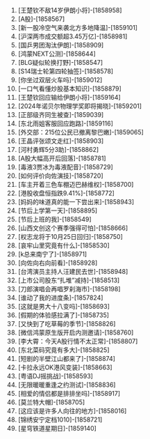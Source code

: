 
1. [王楚钦不敌14岁伊朗小将]-[1858958]
1. [A股]-[1858567]
1. [新一股冷空气来袭北方多地降温]-[1859101]
1. [沪深两市成交额超3.45万亿]-[1858981]
1. [国乒男团淘汰伊朗]-[1858909]
1. [鸿蒙NEXT公测]-[1858644]
1. [BLG疑似轮换打野]-[1858547]
1. [S14瑞士轮第四轮抽签]-[1858578]
1. [你坐过双层火车吗]-[1859012]
1. [一口气看懂炒股基本知识]-[1858879]
1. [王楚钦回应输给伊朗小将]-[1859164]
1. [2024年诺贝尔物理学奖即将揭晓]-[1859201]
1. [正部级齐同生被查]-[1859039]
1. [东北雨姐客服回应跑路]-[1859116]
1. [外交部：215位公民已撤离黎巴嫩]-[1859065]
1. [王晶评张颂文走红]-[1858903]
1. [河村勇辉5分3助]-[1858862]
1. [A股大幅高开后回落]-[1858781]
1. [毒液3贾冰为毒液配音]-[1858729]
1. [如何评价向佐演技]-[1858720]
1. [车主开着三色车棚迈巴赫维权]-[1858700]
1. [港股收盘恒指跌9.41%]-[1858772]
1. [妈妈的味道真的能一下尝出来]-[1858943]
1. [节后上学第一天]-[1858895]
1. [节后上班的我]-[1858549]
1. [山西文创这个赛季强得可怕]-[1858666]
1. [权志龙将于10月25日回归]-[1858750]
1. [哀牢山里究竟有什么]-[1858530]
1. [k总来南宁了]-[1858971]
1. [向佐向右向前看]-[1858928]
1. [台湾演员主持人汪建民去世]-[1858948]
1. [上市公司股东“扎堆”减持]-[1858513]
1. [刀郎演唱会再唱罗刹海市]-[1858198]
1. [谁动了我的进度条]-[1857824]
1. [这就是男大十八变吗]-[1858693]
1. [假期的体验感拉满了]-[1858735]
1. [又快到了吃草莓的季节]-[1858826]
1. [微信鸿蒙原生版开启内测邀请]-[1858760]
1. [李大霄：今天A股行情不太正常]-[1858807]
1. [东北菜码究竟有多大]-[1858825]
1. [短剧的半壁江山都来了]-[1858874]
1. [卡拉永远OK港风变装]-[1858663]
1. [粤语DJ摇挑战]-[1858593]
1. [无限暖暖重逢之约测试]-[1858836]
1. [相爱的情侣都是排排坐吗]-[1858917]
1. [莫兰特大帽]-[1858705]
1. [这应该是许多人向往的地方]-[1858016]
1. [锦绣安宁定档1010]-[1858721]
1. [星穹铁道星期日]-[1859140]